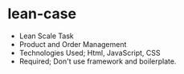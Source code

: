 # lean-case
- Lean Scale Task
- Product and Order Management
- Technologies Used; Html, JavaScript, CSS
- Required; Don't use framework and boilerplate.
